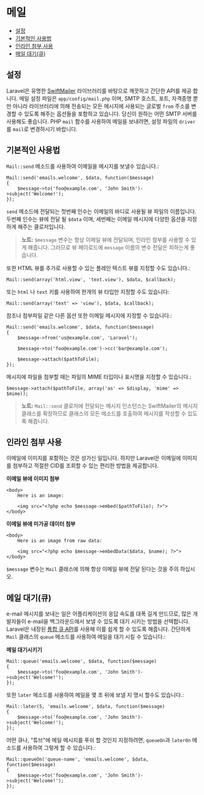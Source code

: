 # 메일

- [설정](#configuration)
- [기본적인 사용법](#basic-usage)
- [인라인 첨부 사용](#embedding-inline-attachments)
- [메일 대기(큐)](#queueing-mail)

<a name="configuration"></a>
## 설정

Laravel은 유명한 [SwiftMailer](http://swiftmailer.org) 라이브러리를 바탕으로 깨끗하고 간단한 API를 제공 합니다. 메일 설정 파일은 `app/config/mail.php` 이며, SMTP 호스트, 포트, 자격증명 뿐만 아니라 라이브러리에 의해 전송되는 모든 메시지에 사용되는 글로벌 `from` 주소를 변경할 수 있도록 해주는 옵션들을 포함하고 있습니다. 당신이 원하는 어떤 SMTP 서버를 사용해도 좋습니다. PHP `mail` 함수를 사용하여 메일을 보내려면, 설정 파일의 `driver`를 `mail`로 변경하시기 바랍니다.

<a name="basic-usage"></a>
## 기본적인 사용법

`Mail::send` 메소드를 사용하여 이메일을 메시지를 보낼수 있습니다.:

    Mail::send('emails.welcome', $data, function($message)
  	{
  		$message->to('foo@example.com', 'John Smith')->subject('Welcome!');
  	});

`send` 메소드에 전달되는 첫번째 인수는 이메일의 바디로 사용될 뷰 파일의 이름입니다. 두번째 인수는 뷰에 전달 될 `$data` 이며, 세번째는 이메일 메시지에 다양한 옵션을 지정하게 해주는 클로저입니다.

> **노트:** `$message` 변수는 항상 이메일 뷰에 전달되며, 인라인 첨부를 사용할 수 있게 해줍니다. 그러므로 뷰 페이로드에 `message` 이름의 변수 전달은 피하는게 좋습니다.

또한 HTML 뷰를 추가로 사용할 수 있는 플레인 텍스트 뷰를 지정할 수도 있습니다.:

	Mail::send(array('html.view', 'text.view'), $data, $callback);

또는 `html` 나 `text` 키를 사용하여 한개의 뷰 타입만 지정할 수도 있습니다:

	Mail::send(array('text' => 'view'), $data, $callback);

참조나 첨부파일 같은 다른 옵션 또한 이메일 메시지에 지정할 수 있습니다.:

	Mail::send('emails.welcome', $data, function($message)
	{
		$message->from('us@example.com', 'Laravel');

		$message->to('foo@example.com')->cc('bar@example.com');

		$message->attach($pathToFile);
	});

메시지에 파일을 첨부할 때는 파일의 MIME 타입이나 표시명을 지정할 수 있습니다.:

	$message->attach($pathToFile, array('as' => $display, 'mime' => $mime));

> **노트:** `Mail::send` 클로저에 전달되는 메시지 인스턴스는 SwiftMailer의 메시지 클래스를 확장하므로 클래스의 모든 메소드를 호출하여 메시지를 작성할 수 있도록 해줍니다.

<a name="embedding-inline-attachments"></a>
## 인라인 첨부 사용

이메일에 이미지를 포함하는 것은 성가신 일입니다. 하지만 Laravel은 이메일에 이미지를 첨부하고 적절한 CID를 조회할 수 있는 편리한 방법을 제공합니다.

**이메일 뷰에 이미지 첨부**

	<body>
		Here is an image:

		<img src="<?php echo $message->embed($pathToFile); ?>">
	</body>

**이메일 뷰에 미가공 데이터 첨부**

	<body>
		Here is an image from raw data:

		<img src="<?php echo $message->embedData($data, $name); ?>">
	</body>

`$message` 변수는  `Mail` 클래스에 의해 항상 이메일 뷰에 전달 된다는 것을 주의 하십시오.

<a name="queueing-mail"></a>
## 메일 대기(큐)

e-mail 메시지를 보내는 일은 어플리케이션의 응답 속도를 대폭 길게 만드므로, 많은 개발자들이 e-mail을 백그라운드에서 보낼 수 있도록 대기 시키는 방법을 선택합니다. Laravel은 내장된 [통합 큐 API](/docs/queues)를 사용해 이를 쉽게 할 수 있도록 해줍니다. 간단하게 `Mail` 클래스의 `queue` 메소드를 사용하여 메일을 대기 시킬 수 있습니다.:

**메일 대기시키기**

	Mail::queue('emails.welcome', $data, function($message)
	{
		$message->to('foo@example.com', 'John Smith')->subject('Welcome!');
	});

또한 `later` 메소드를 사용하여 메일을 몇 초 뒤에 보낼 지 명시 할수도 있습니다.:

	Mail::later(5, 'emails.welcome', $data, function($message)
	{
		$message->to('foo@example.com', 'John Smith')->subject('Welcome!');
	});

어떤 큐나, "튜브"에 메일 메시지를 푸쉬 할 것인지 지정하려면, `queueOn`과 `laterOn` 메소드를 사용하여 그렇게 할 수 있습니다.:

	Mail::queueOn('queue-name', 'emails.welcome', $data, function($message)
	{
		$message->to('foo@example.com', 'John Smith')->subject('Welcome!');
	});
